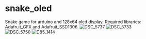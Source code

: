 # snake_oled
Snake game for arduino and 128x64 oled display.
Required libraries: Adafruit_GFX and Adafruit_SSD1306.
![DSC_5737](https://user-images.githubusercontent.com/47427510/145486225-1e5eb39c-c681-48eb-953a-0e288df1d427.JPG)
![DSC_5733](https://user-images.githubusercontent.com/47427510/145486239-d2efbc33-5b4b-4c76-9e16-324c043ef57a.JPG)
![DSC_5750](https://user-images.githubusercontent.com/47427510/145486277-60fc54a4-959b-46c1-ae5e-ca34b3f488ce.JPG)
![D85_1414](https://user-images.githubusercontent.com/47427510/145486533-ca33ad29-1885-463c-a0a1-d6044e256d68.jpg)
